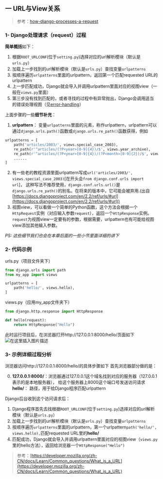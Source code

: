 ## 一 URL与View关系

> 参考：[how-django-processes-a-request](https://docs.djangoproject.com/en/2.2/topics/http/urls/#how-django-processes-a-request)
### 1- Django处理请求（request）过程
**简单概括**如下：
 1. 根据`ROOT_URLCONF`(位于`setting.py`)选择对应的url解析模块（默认是`urls.py`）
 2. 加载上一步找到的url解析模块（默认是`urls.py`）查找变量`urlpatterns`
 3. 按顺序遍历`urlpatterns`里面的urlpattern，返回第一个匹配requested URL的urlpattern
 4. 上一步匹配成功，Django就会导入并调用urlpattern里面对应的视图view（一般在`views.py`里面）
 5. 第三步没有找到匹配的，或者寻找的过程中有异常抛出，Django会调用适当的错误处理视图（见[error-handling](https://docs.djangoproject.com/en/2.2/topics/http/urls/#error-handling)）

上面步骤的一些**细节补充**：

 1. **urlpattern**： 变量`urlpatterns`里面的元素，称作urlpattern，urlpattern可以通过`django.urls.path()`函数或`django.urls.re_path()`函数获得，例如
```python
urlpatterns = [
    path('articles/2003/', views.special_case_2003),
    re_path(r'^articles/(?P<year>[0-9]{4})/$', views.year_archive),
    re_path(r'^articles/(?P<year>[0-9]{4})/(?P<month>[0-9]{2})/$', views.month_archive),
    ......
]
```
 2. 有一些老的教程资源里面urlpattern写成`url('articles/2003/', views.special_case_2003)`[在开头会`from django.conf.urls import url`]，
这种写法不推荐使用，`django.conf.urls.url()`是`django.urls.re_path()`的别名。在将来的版本中，它可能会被弃用.(出自[https://docs.djangoproject.com/en/2.2/ref/urls/#url](https://docs.djangoproject.com/en/2.2/ref/urls/#url))
 3. 视图view，可以看做一个简单的Python函数，这个方法会根据一个 `HttpRequest`实例（对应输入参数`request`），返回一个`HttpResponse`实例。
`request`为视图view一定要有的参数，根据需要，urlpattern也有可能给视图view添加其他输入参数。

*PS: 这些细节我们也会在本章后面的一些小节里面详细的讲下*
### 2- 代码示例
urls.py（项目文件夹下）
```python
from django.urls import path
from my_app import views

urlpatterns = [
    path('hello/', views.hello),
]
```
views.py（应用my_app文件夹下）
```python
from django.http.response import HttpResponse

def hello(request):
    return HttpResponse("Hello")
```
此时运行项目后，在浏览器打开http://127.0.0.1:8000/hello/页面如下
![在这里插入图片描述](https://img-blog.csdnimg.cn/20200518231042438.png?)
### 3- 示例详细过程分析
浏览器访问http://127.0.0.1:8000/hello/的具体步骤如下
首先浏览器部分做的是：

 0. **127.0.0.1:8000/**：浏览器通过127.0.0.1这个域名找到对应的服务器（127.0.0.1表示的是本地服务器），
给这个服务器上8000这个端口号发送访问请求
 **hello/**： 路径，用于给Django程序匹配urlpattern

 Django后台收到这个访问请求后：

 1. Django程序首先去找根据`ROOT_URLCONF`(位于`setting.py`)选择对应的url解析模块（默认是`urls.py`）
 2. 加载上一步找到的url解析模块（默认是`urls.py`）查找变量`urlpatterns`
 3. 按顺序遍历`urlpatterns`里面的urlpattern，第一个urlpattern`path('hello/', views.hello),`匹配requested URL里的**hello/**
 4. 匹配成功，Django就会导入并调用urlpattern里面对应的视图view（`views.py`里的hello方法），返回给浏览器一个`HttpResponse("Hello")`



> 参考：[https://developer.mozilla.org/zh-CN/docs/Learn/Common_questions/What_is_a_URL](https://developer.mozilla.org/zh-CN/docs/Learn/Common_questions/What_is_a_URL)